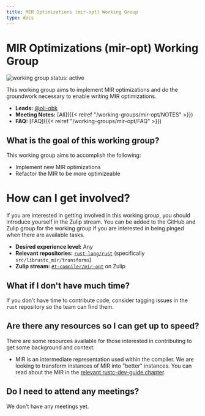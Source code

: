 ```yaml
---
title: MIR Optimizations (mir-opt) Working Group
type: docs
---
```

# MIR Optimizations (mir-opt) Working Group
![working group status: active][status]

This working group aims to implement MIR optimizations and do the groundwork necessary to enable
writing MIR optimizations.

- **Leads:** [@oli-obk][oli-obk]
- **Meeting Notes:** [All]({{< relref "/working-groups/mir-opt/NOTES" >}})
- **FAQ:** [FAQ]({{< relref "/working-groups/mir-opt/FAQ" >}})

[status]: https://img.shields.io/badge/status-active-brightgreen.svg?style=for-the-badge
[oli-obk]: https://github.com/oli-obk

## What is the goal of this working group?
This working group aims to accomplish the following:

- Implement new MIR optimizations
- Refactor the MIR to be more optimizeable

# How can I get involved?
If you are interested in getting involved in this working group, you should introduce yourself
in the Zulip stream. You can be added to the GitHub and Zulip
group for the working group if you are interested in being pinged when there are available tasks.

- **Desired experience level:** Any
- **Relevant repositories:** [`rust-lang/rust`][repo] (specifically `src/librustc_mir/transforms`)
- **Zulip stream:** [`#t-compiler/mir-opt`][zulip] on Zulip

[repo]: https://github.com/rust-lang/rust
[zulip]: https://rust-lang.zulipchat.com/#narrow/stream/189540-t-compiler.2Fwg-mir-opt

## What if I don't have much time?
If you don't have time to contribute code, consider tagging issues in the `rust` repository so
the team can find them.

## Are there any resources so I can get up to speed?
There are some resources available for those interested in contributing to get some background
and context:

- MIR is an intermediate representation used within the compiler. We are looking to transform
  instances of MIR into "better" instances. You can read about the MIR in
  the [relevant rustc-dev-guide chapter](https://rustc-dev-guide.rust-lang.org/mir/index.html).

## Do I need to attend any meetings?
We don't have any meetings yet.